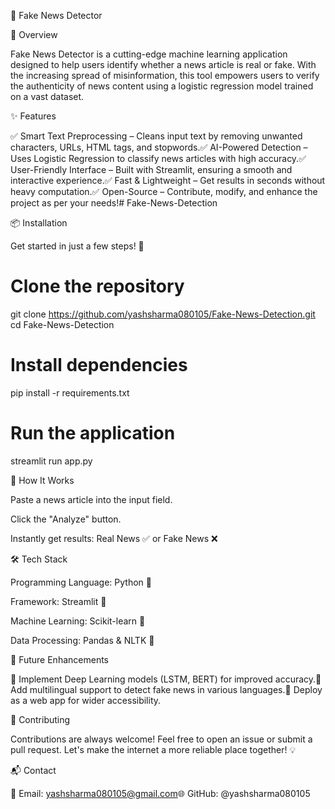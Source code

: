 🚀 Fake News Detector

   

🔎 Overview

Fake News Detector is a cutting-edge machine learning application designed to help users identify whether a news article is real or fake. With the increasing spread of misinformation, this tool empowers users to verify the authenticity of news content using a logistic regression model trained on a vast dataset.

✨ Features

✅ Smart Text Preprocessing – Cleans input text by removing unwanted characters, URLs, HTML tags, and stopwords.✅ AI-Powered Detection – Uses Logistic Regression to classify news articles with high accuracy.✅ User-Friendly Interface – Built with Streamlit, ensuring a smooth and interactive experience.✅ Fast & Lightweight – Get results in seconds without heavy computation.✅ Open-Source – Contribute, modify, and enhance the project as per your needs!# Fake-News-Detection


📦 Installation

Get started in just a few steps! 🚀
# Clone the repository
git clone https://github.com/yashsharma080105/Fake-News-Detection.git
cd Fake-News-Detection

# Install dependencies
pip install -r requirements.txt

# Run the application
streamlit run app.py

🎯 How It Works

Paste a news article into the input field.

Click the "Analyze" button.

Instantly get results: Real News ✅ or Fake News ❌

🛠 Tech Stack

Programming Language: Python 🐍

Framework: Streamlit 🎨

Machine Learning: Scikit-learn 🤖

Data Processing: Pandas & NLTK 📝

🚀 Future Enhancements

🔹 Implement Deep Learning models (LSTM, BERT) for improved accuracy.🔹 Add multilingual support to detect fake news in various languages.🔹 Deploy as a web app for wider accessibility.

🤝 Contributing

Contributions are always welcome! Feel free to open an issue or submit a pull request. Let's make the internet a more reliable place together! 💡

📬 Contact

📧 Email: yashsharma080105@gmail.com🌐 GitHub: @yashsharma080105

